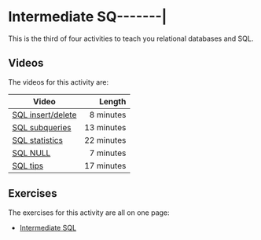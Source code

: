 # Intermediate SQ-------|

This is the third of four activities to teach you relational databases and SQL.

## Videos

The videos for this activity are:

| Video | Length |
|-------|-------:|
| [SQL insert/delete](https://web.microsoftstream.com/video/b3075b96-6f51-420a-830c-0324441d0b6b?channelId=793a8a65-ed73-4803-820f-dd7f2c675f46)  | 8 minutes |
| [SQL subqueries](https://web.microsoftstream.com/video/4828f5ac-66e0-4b5b-89d4-7f4ecb01c734?channelId=793a8a65-ed73-4803-820f-dd7f2c675f46)  | 13 minutes |
| [SQL statistics](https://web.microsoftstream.com/video/011e902d-e640-4940-beac-54c10a6ac09b?channelId=793a8a65-ed73-4803-820f-dd7f2c675f46)  | 22 minutes |
| [SQL NULL](https://web.microsoftstream.com/video/89c1e2e3-7704-49b3-9ce4-c8a9f89bfb3a?channelId=793a8a65-ed73-4803-820f-dd7f2c675f46)  | 7 minutes |
| [SQL tips](https://web.microsoftstream.com/video/83086484-7a0a-4c79-b8f4-6052d2e57753?channelId=793a8a65-ed73-4803-820f-dd7f2c675f46)  | 17 minutes |

## Exercises

The exercises for this activity are all on one page:

  - [Intermediate SQL](./exercises.md)
